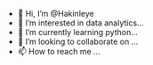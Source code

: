 - 👋 Hi, I’m @Hakinleye
- 👀 I’m interested in data analytics...
- 🌱 I’m currently learning python...
- 💞️ I’m looking to collaborate on ...
- 📫 How to reach me ...

<!---
Hakinleye/Hakinleye is a ✨ special ✨ repository because its `README.md` (this file) appears on your GitHub profile.
You can click the Preview link to take a look at your changes.
--->
